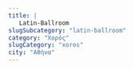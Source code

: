 ```yaml
---
title: |
   Latin-Ballroom
slugSubcategory: "latin-ballroom"
category: "Χορός"
slugCategory: "xoros"
city: "Αθήνα"
---
```


